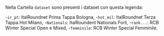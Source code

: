 Nella Cartella `dataset` sono presenti i dataset con questa legenda:
  
  -`ir_pt`: ItalRoundnet Prima Tappa Bologna,
  -`hot_mil`: ItalRoundnet Terza Tappa Hot Milano,
  -`Nationals`: ItalRoundent Nationals Forlì,
  -`rank...`: RCB Winter Special Open e Mixed,
  -`femminile`: RCB Winter Special Femminile,



